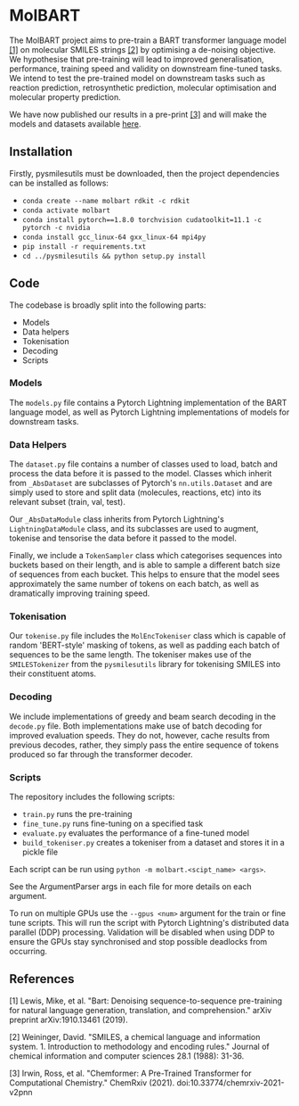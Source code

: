 # MolBART

The MolBART project aims to pre-train a BART transformer language model [[1]](#1) on molecular SMILES strings [[2]](#2) by optimising a de-noising objective. We hypothesise that pre-training will lead to improved generalisation, performance, training speed and validity on downstream fine-tuned tasks. We intend to test the pre-trained model on downstream tasks such as reaction prediction, retrosynthetic prediction, molecular optimisation and molecular property prediction.

We have now published our results in a pre-print [[3]](#3) and will make the models and datasets available [here](https://az.box.com/s/7eci3nd9vy0xplqniitpk02rbg9q2zcq).


## Installation

Firstly, pysmilesutils must be downloaded, then the project dependencies can be installed as follows:
- `conda create --name molbart rdkit -c rdkit`
- `conda activate molbart`
- `conda install pytorch==1.8.0 torchvision cudatoolkit=11.1 -c pytorch -c nvidia`
- `conda install gcc_linux-64 gxx_linux-64 mpi4py`
- `pip install -r requirements.txt`
- `cd ../pysmilesutils && python setup.py install`


## Code

The codebase is broadly split into the following parts:
* Models
* Data helpers
* Tokenisation
* Decoding
* Scripts


### Models

The  `models.py` file contains a Pytorch Lightning implementation of the BART language model, as well as Pytorch Lightning implementations of models for downstream tasks.


### Data Helpers

The `dataset.py` file contains a number of classes used to load, batch and process the data before it is passed to the model. Classes which inherit from `_AbsDataset` are subclasses of Pytorch's `nn.utils.Dataset` and are simply used to store and split data (molecules, reactions, etc) into its relevant subset (train, val, test).

Our `_AbsDataModule` class inherits from Pytorch Lightning's `LightningDataModule` class, and its subclasses are used to augment, tokenise and tensorise the data before it passed to the model.

Finally, we include a `TokenSampler` class which categorises sequences into buckets based on their length, and is able to sample a different batch size of sequences from each bucket. This helps to ensure that the model sees approximately the same number of tokens on each batch, as well as dramatically improving training speed.


### Tokenisation

Our `tokenise.py` file includes the `MolEncTokeniser` class which is capable of random 'BERT-style' masking of tokens, as well as padding each batch of sequences to be the same length. The tokeniser makes use of the `SMILESTokenizer` from the `pysmilesutils` library for tokenising SMILES into their constituent atoms.


### Decoding

We include implementations of greedy and beam search decoding in the `decode.py` file. Both implementations make use of batch decoding for improved evaluation speeds. They do not, however, cache results from previous decodes, rather, they simply pass the entire sequence of tokens produced so far through the transformer decoder.


### Scripts

The repository includes the following scripts:
* `train.py` runs the pre-training 
* `fine_tune.py` runs fine-tuning on a specified task
* `evaluate.py` evaluates the performance of a fine-tuned model
* `build_tokeniser.py` creates a tokeniser from a dataset and stores it in a pickle file

Each script can be run using `python -m molbart.<scipt_name> <args>`.

See the ArgumentParser args in each file for more details on each argument.

To run on multiple GPUs use the `--gpus <num>` argument for the train or fine tune scripts. This will run the script with Pytorch Lightning's distributed data parallel (DDP) processing. Validation will be disabled when using DDP to ensure the GPUs stay synchronised and stop possible deadlocks from occurring.


## References

<a id="1">[1]</a>
Lewis, Mike, et al.
"Bart: Denoising sequence-to-sequence pre-training for natural language generation, translation, and comprehension."
arXiv preprint arXiv:1910.13461 (2019).

<a id="2">[2]</a>
Weininger, David.
"SMILES, a chemical language and information system. 1. Introduction to methodology and encoding rules."
Journal of chemical information and computer sciences 28.1 (1988): 31-36.

<a id="3">[3]</a>
Irwin, Ross, et al.
"Chemformer: A Pre-Trained Transformer for Computational Chemistry."
ChemRxiv (2021). doi:10.33774/chemrxiv-2021-v2pnn
